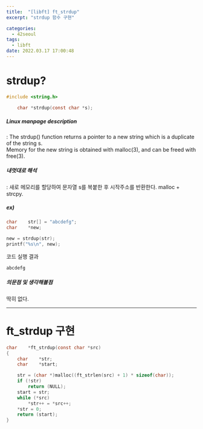 ```yaml
---
title:  "[libft] ft_strdup"
excerpt: "strdup 함수 구현"

categories:
  - 42seoul
tags:
  - libft
date: 2022.03.17 17:00:48
---
```


# strdup?

```c
#include <string.h>

    char *strdup(const char *s);
```

##### Linux manpage description    
:  The strdup() function returns a pointer to a new string which is a duplicate of the string s.    
Memory for the new string is obtained with malloc(3), and can be freed with free(3).    

##### 내멋대로 해석    
:  새로 메모리를 할당하여 문자열 s를 복붙한 후 시작주소를 반환한다. malloc + strcpy.    

##### ex)    
```c
char	str[] = "abcdefg";
char	*new;

new = strdup(str);
printf("%s\n", new);
```
코드 실행 결과
```c
abcdefg
```

##### 의문점 및 생각해볼점    
딱히 없다.    

***

# ft_strdup 구현

```c
char	*ft_strdup(const char *src)
{
	char	*str;
	char	*start;

	str = (char *)malloc((ft_strlen(src) + 1) * sizeof(char));
	if (!str)
		return (NULL);
	start = str;
	while (*src)
		*str++ = *src++;
	*str = 0;
	return (start);
}

```



